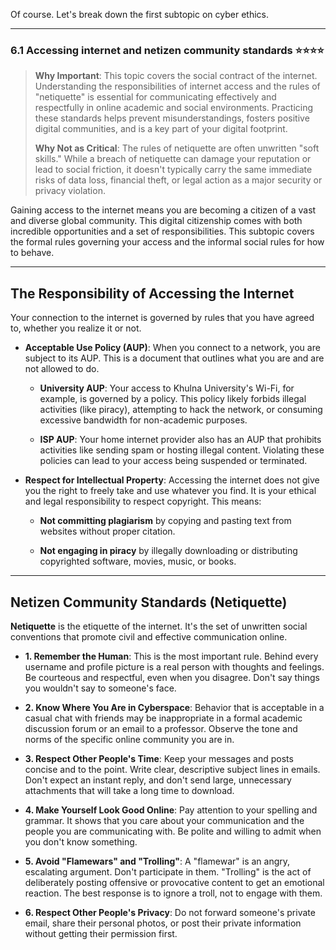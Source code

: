 Of course. Let's break down the first subtopic on cyber ethics.

---

### 6.1 Accessing internet and netizen community standards ⭐⭐⭐⭐

> **Why Important**: This topic covers the social contract of the internet. Understanding the responsibilities of internet access and the rules of "netiquette" is essential for communicating effectively and respectfully in online academic and social environments. Practicing these standards helps prevent misunderstandings, fosters positive digital communities, and is a key part of your digital footprint.
> 
> **Why Not as Critical**: The rules of netiquette are often unwritten "soft skills." While a breach of netiquette can damage your reputation or lead to social friction, it doesn't typically carry the same immediate risks of data loss, financial theft, or legal action as a major security or privacy violation.

Gaining access to the internet means you are becoming a citizen of a vast and diverse global community. This digital citizenship comes with both incredible opportunities and a set of responsibilities. This subtopic covers the formal rules governing your access and the informal social rules for how to behave.

---

## The Responsibility of Accessing the Internet

Your connection to the internet is governed by rules that you have agreed to, whether you realize it or not.

- **Acceptable Use Policy (AUP)**: When you connect to a network, you are subject to its AUP. This is a document that outlines what you are and are not allowed to do.
    
    - **University AUP**: Your access to Khulna University's Wi-Fi, for example, is governed by a policy. This policy likely forbids illegal activities (like piracy), attempting to hack the network, or consuming excessive bandwidth for non-academic purposes.
        
    - **ISP AUP**: Your home internet provider also has an AUP that prohibits activities like sending spam or hosting illegal content. Violating these policies can lead to your access being suspended or terminated.
        
- **Respect for Intellectual Property**: Accessing the internet does not give you the right to freely take and use whatever you find. It is your ethical and legal responsibility to respect copyright. This means:
    
    - **Not committing plagiarism** by copying and pasting text from websites without proper citation.
        
    - **Not engaging in piracy** by illegally downloading or distributing copyrighted software, movies, music, or books.
        

---

## Netizen Community Standards (Netiquette)

**Netiquette** is the etiquette of the internet. It's the set of unwritten social conventions that promote civil and effective communication online.

- **1. Remember the Human**: This is the most important rule. Behind every username and profile picture is a real person with thoughts and feelings. Be courteous and respectful, even when you disagree. Don't say things you wouldn't say to someone's face.
    
- **2. Know Where You Are in Cyberspace**: Behavior that is acceptable in a casual chat with friends may be inappropriate in a formal academic discussion forum or an email to a professor. Observe the tone and norms of the specific online community you are in.
    
- **3. Respect Other People's Time**: Keep your messages and posts concise and to the point. Write clear, descriptive subject lines in emails. Don't expect an instant reply, and don't send large, unnecessary attachments that will take a long time to download.
    
- **4. Make Yourself Look Good Online**: Pay attention to your spelling and grammar. It shows that you care about your communication and the people you are communicating with. Be polite and willing to admit when you don't know something.
    
- **5. Avoid "Flamewars" and "Trolling"**: A "flamewar" is an angry, escalating argument. Don't participate in them. "Trolling" is the act of deliberately posting offensive or provocative content to get an emotional reaction. The best response is to ignore a troll, not to engage with them.
    
- **6. Respect Other People's Privacy**: Do not forward someone's private email, share their personal photos, or post their private information without getting their permission first.